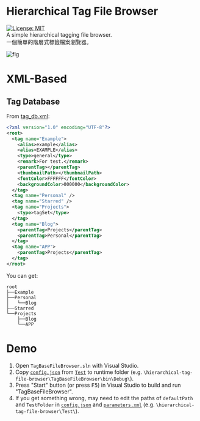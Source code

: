 # Hierarchical Tag File Browser
[![License: MIT](https://img.shields.io/badge/license-MIT-brightgreen.svg)](https://github.com/ziteh/hierarchical-tag-file-browser/blob/main/LICENSE)  
A simple hierarchical tagging file browser.   
一個簡單的階層式標籤檔案瀏覽器。

![fig](https://i.imgur.com/8SxXHNl.png)

# XML-Based
## Tag Database
From [tag_db.xml](Test/tag_db.xml):
```xml
<?xml version="1.0" encoding="UTF-8"?>
<root>
  <tag name="Example">
    <alias>example</alias>
    <alias>EXAMPLE</alias>
    <type>general</type>
    <remark>For test.</remark>
    <parentTag></parentTag>
    <thumbnailPath></thumbnailPath>
    <fontColor>FFFFFF</fontColor>
    <backgroundColor>000000</backgroundColor>
  </tag>
  <tag name="Personal" />
  <tag name="Starred" />
  <tag name="Projects">
    <type>tagSet</type>
  </tag>
  <tag name="Blog">
    <parentTag>Projects</parentTag>
    <parentTag>Personal</parentTag>
  </tag>
  <tag name="APP">
    <parentTag>Projects</parentTag>
  </tag>
</root>
```
You can get:
```
root
├──Example
├──Personal
│   └──Blog
├──Starred
└──Projects
    ├──Blog
    └──APP
```

# Demo
1. Open `TagBaseFileBrowser.sln` with Visual Studio.
2. Copy [`config.json`](/Test/config.json) from [`Test`](/Test) to runtime folder (e.g. `\hierarchical-tag-file-browser\TagBaseFileBrowser\bin\Debug\`).
3. Press "Start" button (or press <kbd>F5</kbd>) in Visual Studio to build and run "TagBaseFileBrowser".
4. If you get something wrong, may need to edit the paths of `defaultPath` and `TestFolder` in [`config.json`](/Test/config.json) and [`parameters.xml`](/Test/parameters.xml) (e.g. `\hierarchical-tag-file-browser\Test\`).
